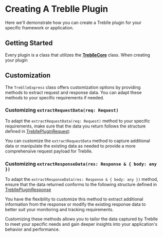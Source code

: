 # Creating A Treblle Plugin

Here we'll demonstrate how you can create a Treblle plugin for your specific framework or application.

## Getting Started

Every plugin is a class that utilizes the [**TreblleCore**](docs/types.md#TreblleCore) class. When creating your plugin 
## Customization

The `TreblleExpress` class offers customization options by providing methods to extract request and response data. You can adapt these methods to your specific requirements if needed.

### Customizing `extractRequestData(req: Request)`

To adapt the `extractRequestData(req: Request)` method to your specific requirements, make sure that the data you return follows the structure defined in [TrebllePluginRequest](docs/types.md#TrebllePluginRequest):


You can customize the `extractRequestData` method to capture additional data or manipulate the existing data as needed to provide a more comprehensive request payload for Treblle.

### Customizing `extractResponseData(res: Response & { body: any })`

To adapt the `extractResponseData(res: Response & { body: any })` method, ensure that the data returned conforms to the following structure defined in [TrebllePluginResponse](docs/types.md#TrebllePluginResponse)

You have the flexibility to customize this method to extract additional information from the response or modify the existing response data to better suit your monitoring and tracking requirements.

Customizing these methods allows you to tailor the data captured by Treblle to meet your specific needs and gain deeper insights into your application's behavior and performance.
